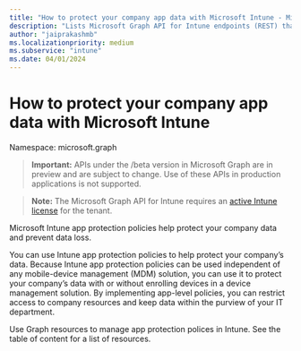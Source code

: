```yaml
---
title: "How to protect your company app data with Microsoft Intune - Microsoft Graph API"
description: "Lists Microsoft Graph API for Intune endpoints (REST) that manage apps and their policies for a tenant organization."
author: "jaiprakashmb"
ms.localizationpriority: medium
ms.subservice: "intune"
ms.date: 04/01/2024
---
```


# How to protect your company app data with Microsoft Intune

Namespace: microsoft.graph

> **Important:** APIs under the /beta version in Microsoft Graph are in preview and are subject to change. Use of these APIs in production applications is not supported.

> **Note:** The Microsoft Graph API for Intune requires an [active Intune license](https://go.microsoft.com/fwlink/?linkid=839381) for the tenant.

Microsoft Intune app protection policies help protect your company data and prevent data loss.

You can use Intune app protection policies to help protect your company’s data. Because Intune app protection policies can be used independent of any mobile-device management (MDM) solution, you can use it to protect your company’s data with or without enrolling devices in a device management solution. By implementing app-level policies, you can restrict access to company resources and keep data within the purview of your IT department.

Use Graph resources to manage app protection polices in Intune. See the table of content for a list of resources.
